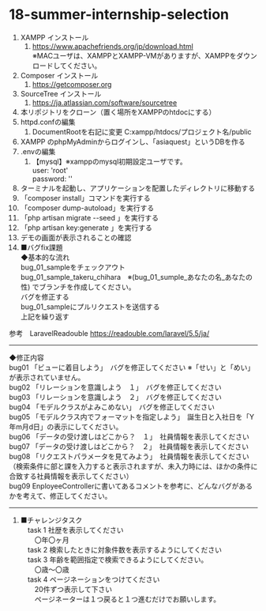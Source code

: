 # 18-summer-internship-selection

1. XAMPP インストール  
    1. https://www.apachefriends.org/jp/download.html  
    ※MACユーザは、XAMPPとXAMPP-VMがありますが、XAMPPをダウンロードしてください。
1. Composer インストール  
    1. https://getcomposer.org
1. SourceTree インストール  
    1. https://ja.atlassian.com/software/sourcetree  
1. 本リポジトリをクローン（置く場所をXAMPPのhtdocにする）
1. httpd.confの編集
    1. DocumentRootを右記に変更 C:xampp/htdocs/プロジェクト名/public
1. XAMPP のphpMyAdminからログインし、「asiaquest」というDBを作る
1. .envの編集
    1. 【mysql】※xamppのmysql初期設定ユーザです。  
    user: 'root'  
    password: ''
1. ターミナルを起動し、アプリケーションを配置したディレクトリに移動する
1. 「composer install」コマンドを実行する
1. 「composer dump-autoload」を実行する
1. 「php artisan migrate --seed 」を実行する
1. 「php artisan key:generate 」を実行する
1. デモの画面が表示されることの確認
1. ■バグfix課題  
◆基本的な流れ  
bug_01_sampleをチェックアウト  
bug_01_sample_takeru_chihara　※(bug_01_sumple_あなたの名_あなたの性)  でブランチを作成してください。  
バグを修正する  
bug_01_sampleにプルリクエストを送信する  
上記を繰り返す  
  
参考　LaravelReadouble https://readouble.com/laravel/5.5/ja/

---
◆修正内容  
bug01 「ビューに着目しよう」　バグを修正してください  ※「せい」と「めい」が表示されていません。  
bug02 「リレーションを意識しよう　１」　バグを修正してください  
bug03 「リレーションを意識しよう　２」　バグを修正してください  
bug04 「モデルクラスがよみこめない」　バグを修正してください  
bug05 「モデルクラス内でフォーマットを指定しよう」　誕生日と入社日を「Y年m月d日」の表示にしてください。  
bug06 「データの受け渡しはどこから？　１」　社員情報を表示してください  
bug07 「データの受け渡しはどこから？　２」　社員情報を表示してください  
bug08 「リクエストパラメータを見てみよう」　社員情報を表示してください（検索条件に部と課を入力すると表示されますが、未入力時には、ほかの条件に合致する社員情報を表示してください）  
bug09 EnployeeControllerに書いてあるコメントを参考に、どんなバグがあるかを考えて、修正してください。  
  
---
1. ■チャレンジタスク  
　task 1 社歴を表示してください  
　　〇年〇ヶ月  
　task 2 検索したときに対象件数を表示するようにしてください  
　task 3 年齢を範囲指定で検索できるようにしてください。  
　　〇歳～〇歳  
　task 4 ページネーションをつけてください  
　　20件ずつ表示して下さい  
　　ページネーターは１つ戻ると１つ進むだけでお願いします。  


